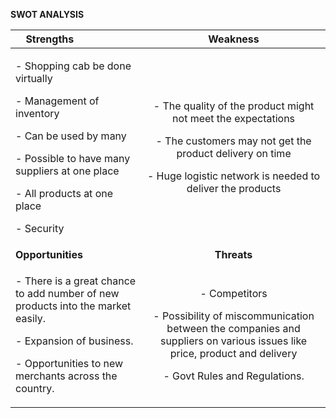 ﻿**SWOT ANALYSIS**

|`	`**Strengths**	|**Weakness**|
| :- | :-: |
|<p></p><p>- Shopping cab be done virtually</p><p>- Management of inventory</p><p>- Can be used by many</p><p>- Possible to have many suppliers at one place</p><p>- All products at one place</p><p>- Security</p>|<p></p><p>- The quality of the product might not meet the expectations</p><p>- The customers may not get the product delivery on time </p><p>- Huge logistic network is needed to deliver the products</p><p></p>|
|**Opportunities**|**Threats**|
|<p></p><p>- There is a great chance to add number of  new products into the market easily.</p><p>- Expansion of business.</p><p>- Opportunities to new merchants across the country.</p><p></p>|<p></p><p>- Competitors</p><p>- Possibility of miscommunication between the companies and suppliers on various issues like price, product and delivery</p><p>- Govt Rules and Regulations.</p>|

